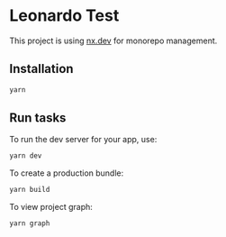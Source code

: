 # Leonardo Test

This project is using [nx.dev](https://nx.dev/) for monorepo management.

## Installation

```sh
yarn
```

## Run tasks

To run the dev server for your app, use:

```sh
yarn dev
```

To create a production bundle:

```sh
yarn build

```

To view project graph:

```sh
yarn graph
```
